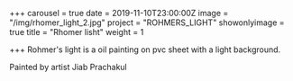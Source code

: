 +++
carousel = true
date = 2019-11-10T23:00:00Z
image = "/img/rhomer_light_2.jpg"
project = "ROHMERS_LIGHT"
showonlyimage = true
title = "Rhomer lisht"
weight = 1

+++
Rohmer's light is a oil painting on pvc sheet with a light background.

Painted by artist Jiab Prachakul